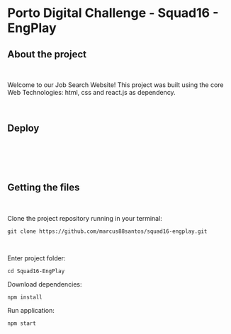 # Porto Digital Challenge - Squad16 - EngPlay

## About the project

<br>

Welcome to our Job Search Website! This project was built using the core Web Technologies: html, css and react.js as dependency.

<br>

## Deploy

<br>

```

```

<br>

## Getting the files

<br>

Clone the project repository running in your terminal:

```
git clone https://github.com/marcus88santos/squad16-engplay.git
```
<br>

Enter project folder:

```
cd Squad16-EngPlay
```

Download dependencies:

```
npm install
```

Run application:

```
npm start
```
